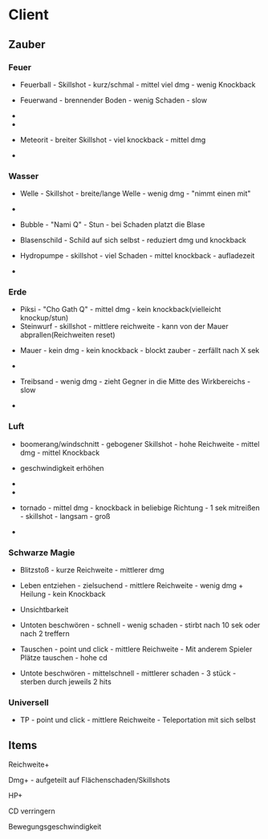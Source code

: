 # Client

## Zauber

### Feuer

* Feuerball - Skillshot - kurz/schmal - mittel viel dmg - wenig Knockback
* Feuerwand - brennender Boden - wenig Schaden - slow

* 
* 

* Meteorit - breiter Skillshot - viel knockback - mittel dmg
* 

### Wasser

* Welle - Skillshot - breite/lange Welle - wenig dmg - "nimmt einen mit"
* 

* Bubble - "Nami Q" - Stun - bei Schaden platzt die Blase
* Blasenschild - Schild auf sich selbst - reduziert dmg und knockback

* Hydropumpe - skillshot - viel Schaden - mittel knockback - aufladezeit
* 

### Erde

- Piksi - "Cho Gath Q" - mittel dmg - kein knockback(vielleicht knockup/stun)
- Steinwurf - skillshot - mittlere reichweite - kann von der Mauer abprallen(Reichweiten reset)

* Mauer - kein dmg - kein knockback - blockt zauber - zerfällt nach X sek
* 

* Treibsand - wenig dmg - zieht Gegner in die Mitte des Wirkbereichs - slow
* 

### Luft

* boomerang/windschnitt - gebogener Skillshot - hohe Reichweite - mittel dmg - mittel Knockback
* geschwindigkeit erhöhen

* 
* 

* tornado - mittel dmg - knockback in beliebige Richtung - 1 sek mitreißen - skillshot - langsam - groß
* 

### Schwarze Magie

* Blitzstoß - kurze Reichweite - mittlerer dmg
* Leben entziehen - zielsuchend - mittlere Reichweite - wenig dmg + Heilung - kein Knockback

* Unsichtbarkeit
* Untoten beschwören - schnell - wenig schaden - stirbt nach 10 sek oder nach 2 treffern

* Tauschen - point und click - mittlere Reichweite - Mit anderem Spieler Plätze tauschen - hohe cd
* Untote beschwören - mittelschnell - mittlerer schaden - 3 stück - sterben durch jeweils 2 hits

### Universell

* TP - point und click - mittlere Reichweite - Teleportation mit sich selbst



## Items

Reichweite+

Dmg+ - aufgeteilt auf Flächenschaden/Skillshots

HP+

CD verringern

Bewegungsgeschwindigkeit